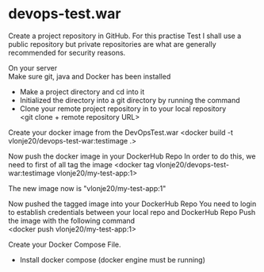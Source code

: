 # devops-test.war

Create a project repository in GitHub.
For this practise Test I shall use a public repository but private repositories are 
what are generally recommended for security reasons.

On your server  
Make sure git, java and Docker has been installed 
- Make a project directory and cd into it 
- Initialized the directory into a git directory by running the <git init> command 
- Clone your remote project repository in to your local repository  
  <git clone + remote repository URL> 

Create your docker image from the DevOpsTest.war 
  <docker build -t vlonje20/devops-test-war:testimage .>

Now push the docker image in your DockerHub Repo 
In order to do this, we need to first of all tag the image 
  <docker tag vlonje20/devops-test-war:testimage vlonje20/my-test-app:1>

The new image now is "vlonje20/my-test-app:1" 

Now pushed the tagged image into your DockerHub Repo 
You need to login to establish credentials between your local repo and DockerHub Repo 
Push the image with the following command  
  <docker push vlonje20/my-test-app:1> 

Create your Docker Compose File. 
   - Install docker compose (docker engine must be running) 

